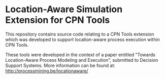 Location-Aware Simulation Extension for CPN Tools
=================================================

This repository contains source code relating to a CPN Tools extension which was developed to support location-aware process execution within CPN Tools.

These tools were developed in the context of a paper entitled &quot;Towards Location-Aware Process Modeling and Execution&quot;, submitted to Decision Support Systems. More information can be found at: http://processmining.be/locationaware/

